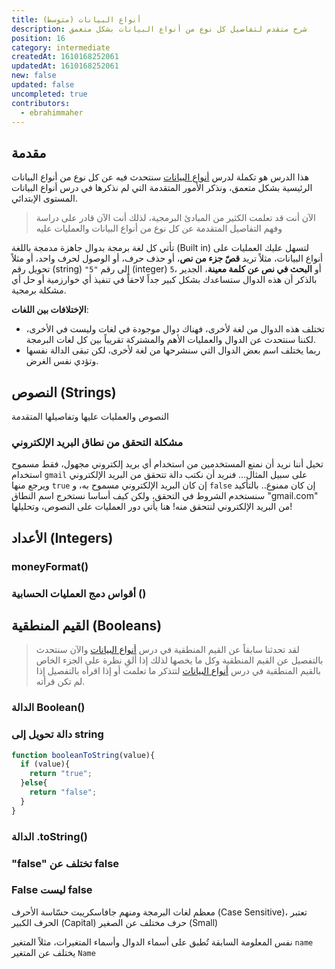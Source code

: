 ```yaml
---
title: أنواع البيانات (متوسط)
description: شرح متقدم لتفاصيل كل نوع من أنواع البيانات بشكل متعمق
position: 16
category: intermediate
createdAt: 1610168252061
updatedAt: 1610168252061
new: false
updated: false
uncompleted: true
contributors:
  - ebrahimmaher
---
```


## مقدمة
هذا الدرس هو تكملة لدرس [أنواع البيانات](/tutorials/algorithms/fundamentals/datatypes) سنتحدث فيه عن كل نوع من أنواع البيانات الرئيسية بشكل متعمق، ونذكر اﻷمور المتقدمة التي لم نذكرها في درس أنواع البيانات المستوى اﻹبتدائي.

> اﻵن أنت قد تعلمت الكثير من المبادئ البرمجية، لذلك أنت اﻵن قادر على دراسة وفهم التفاصيل المتقدمة عن كل نوع من أنواع البيانات والعمليات عليه

تأتي كل لغة برمجة بدوال جاهزة مدمجة باللغة (Built in) لتسهل عليك العمليات على أنواع البيانات، مثلاً تريد **قصّ جزء من نص**، أو حذف حرف، أو الوصول لحرف واحد، أو مثلاً تحويل رقم (string) `"5"` إلى رقم (integer) `5`، أو **البحث في نص عن كلمة معينة**، الجدير بالذكر أن هذه الدوال ستساعدك بشكل كبير جداً لاحقاً في تنفيذ أي خوارزمية أو حل أي مشكلة برمجية.

<base-alert type="info">

**اﻹختلافات بين اللغات**:

- تختلف هذه الدوال من لغة لأخرى، فهناك دوال موجودة في لغات وليست في اﻷخرى، لكننا سنتحدث عن الدوال والعمليات اﻷهم والمشتركة تقريباً بين كل لغات البرمجة.
- ربما يختلف اسم بعض الدوال التي سنشرحها من لغة لأخرى، لكن تبقى الدالة نفسها وتؤدي نفس الغرض.

</base-alert>

## النصوص (Strings)
النصوص والعمليات عليها وتفاصيلها المتقدمة

### مشكلة التحقق من نطاق البريد اﻹلكتروني
تخيل أننا نريد أن نمنع المستخدمين من استخدام أي بريد إلكتروني مجهول، فقط مسموح استخدام `gmail` على سبيل المثال... فنريد أن نكتب دالة تتحقق من البريد اﻹلكتروني ويرجع منها `true` إن كان البريد اﻹلكتروني مسموح به، و `false` إن كان ممنوع..
بالتأكيد سنستخدم الشروط في التحقق، ولكن كيف أساسا نستخرج اسم النطاق "gmail.com" من البريد اﻹلكتروني لنتحقق منه! هنا يأتي دور العمليات على النصوص، وتحليلها!


## اﻷعداد (Integers)
### moneyFormat()

### أقواس دمج العمليات الحسابية ()

## القيم المنطقية (Booleans)
> لقد تحدثنا سابقاً عن القيم المنطقية في درس 
>[أنواع البيانات](/tutorials/algorithms/fundamentals/datatypes#boolean---القيمة-المنطقية) 
>واﻵن سنتحدث بالتفصيل عن القيم المنطقية وكل ما يخصها لذلك إذا ألقِ نظرة على الجزء الخاص بالقيم المنطقية في درس 
>[أنواع البيانات](/tutorials/algorithms/fundamentals/datatypes#boolean---القيمة-المنطقية)
> لتتذكر ما تعلمت أو إذا اقرأه بالتفصيل إذا لم تكن قرأته.

### الدالة Boolean()

### دالة تحويل إلى string
```js
function booleanToString(value){
  if (value){
    return "true";
  }else{
    return "false";
  }
}
```
### الدالة .toString()

### "false" تختلف عن false
<!-- استخدم الدالة Boolean() للتحقق -->
### False ليست false
معظم لغات البرمجة ومنهم جافاسكريبت حسّاسة اﻷحرف (Case Sensitive)، تعتبر الحرف الكبير (Capital) حرف مختلف عن الصغير (Small)

<base-alert type="info">

نفس المعلومة السابقة تُطبق على أسماء الدوال وأسماء المتغيرات، مثلاً المتغير `name` يختلف عن المتغير `Name`

</base-alert>
